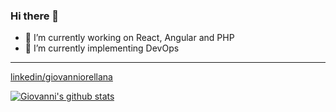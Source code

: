 ### Hi there 👋

<!--
**ifgiovanni/ifgiovanni** is a ✨ _special_ ✨ repository because its `README.md` (this file) appears on your GitHub profile.

Here are some ideas to get you started:

- 🔭 I’m currently working on ...
- 🌱 I’m currently learning ...
- 👯 I’m looking to collaborate on ...
- 🤔 I’m looking for help with ...
- 💬 Ask me about ...
- 📫 How to reach me: ...
- 😄 Pronouns: ...
- ⚡ Fun fact: ...
-->

- 🔭 I’m currently working on React, Angular and PHP
- 🌱 I’m currently implementing DevOps

___

[linkedin/giovanniorellana]([LinkedIn](https://www.linkedin.com/in/giovanniorellana/))

[![Giovanni's github stats](https://github-readme-stats.vercel.app/api?username=ifgiovanni&text_color=333333&title_color=333333&icon_color=333333)](https://github.com/ifgiovanni)
